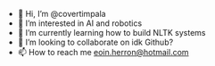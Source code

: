 - 👋 Hi, I’m @covertimpala
- 👀 I’m interested in AI and robotics
- 🌱 I’m currently learning how to build NLTK systems
- 💞️ I’m looking to collaborate on idk Github?
- 📫 How to reach me 
eoin.herron@hotmail.com

<!---
covertimpala/covertimpala is a ✨ special ✨ repository because its `README.md` (this file) appears on your GitHub profile.
You can click the Preview link to take a look at your changes.
--->
